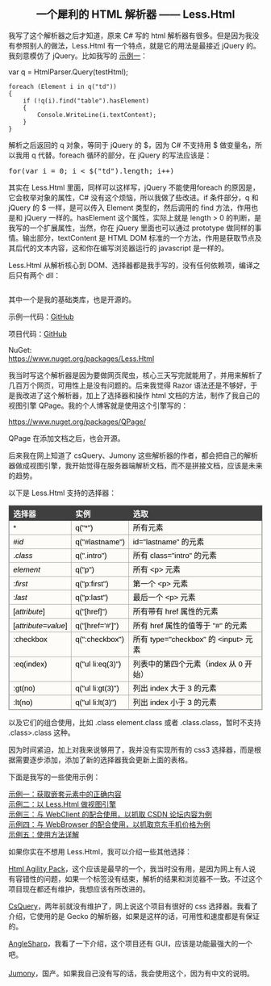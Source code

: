 <h2 align="center">
	一个犀利的 HTML 解析器&nbsp;—— Less.Html
</h2>
<p align="left">
	我写了这个解析器之后才知道，原来 C# 写的 html 解析器有很多。但是因为我没有参照别人的做法，Less.Html 有一个特点，就是它的用法是最接近 jQuery 的。我刻意模仿了 jQuery。比如我写的&nbsp;<a href="http://bibaoke.com/post/75" target="_blank">示例一</a>：
</p>
	var q = HtmlParser.Query(testHtml);
	
	foreach (Element i in q("td"))
	{
		if (!q(i).find("table").hasElement)
		{
			Console.WriteLine(i.textContent);
		}
	}
<p align="left">
	解析之后返回的 q 对象，等同于 jQuery 的 $，因为 C# 不支持用 $ 做变量名，所以我用 q 代替。foreach 循环的部分，在 jQuery 的写法应该是：
</p>
<pre class="brush:csharp">for(var i = 0; i &lt;&nbsp;$("td").length; i++)
</pre>
<p align="left">
	其实在 Less.Html 里面，同样可以这样写，jQuery 不能使用foreach 的原因是，它会枚举对象的属性，C# 没有这个烦恼，所以我做了些改进。if 条件部分，q 和 jQuery 的 $ 一样，是可以传入 Element 类型的，然后调用的 find 方法，作用也是和 jQuery 一样的。hasElement 这个属性，实际上就是 length &gt; 0 的判断，是我写的一个扩展属性，当然，你在 jQuery 里面也可以通过 prototype 做同样的事情。输出部分，textContent 是 HTML DOM 标准的一个方法，作用是获取节点及其后代的文本内容，这和你在编写浏览器运行的 javascript 是一样的。
</p>
<p align="left">
	Less.Html 从解析核心到 DOM、选择器都是我手写的，没有任何依赖项，编译之后只有两个 dll：
</p>
<p align="left">
	<img src="http://bibaoke.com/img/o5lKTxHObUiq-4pLMxnD9Q?auth=post" alt="" /> 
</p>
<p align="left">
	其中一个是我的基础类库，也是开源的。
</p>
<p align="left">
	示例一代码：<a href="https://github.com/bibaoke/Less.Html/blob/master/Test/Test1.cs" target="_blank">GitHub</a> 
</p>
<p align="left">
	项目代码：<a href="https://github.com/bibaoke/Less.Html" target="_blank">GitHub</a> 
</p>
<p align="left">
	NuGet:<br />
<a href="https://www.nuget.org/packages/Less.Html/" target="_blank">https://www.nuget.org/packages/Less.Html</a> 
</p>
<p align="left">
	我当时写这个解析器是因为要做网页爬虫，核心三天写完就能用了，并用来解析了几百万个网页，可用性上是没有问题的。后来我觉得 Razor 语法还是不够好，于是我改进了这个解析器，加上了选择器和操作 html 文档的方法，制作了我自己的视图引擎 QPage。我的个人博客就是使用这个引擎写的：
</p>
<p align="left">
	<a href="https://www.nuget.org/packages/QPage/" target="_blank">https://www.nuget.org/packages/QPage/</a> 
</p>
<p align="left">
	QPage 在添加文档之后，也会开源。
</p>
<p align="left">
	后来我在网上知道了 csQuery、Jumony 这些解析器的作者，都会把自己的解析器做成视图引擎，我开始觉得在服务器端解析文档，而不是拼接文档，应该是未来的趋势。
</p>
<p align="left">
	以下是 Less.Html 支持的选择器：
</p>
<p align="left">
	<table style="margin:15px 0px 0px;padding:0px;border:1px solid #AAAAAA;border-collapse:collapse;color:#000000;font-family:PingFangSC-Regular, Verdana, Arial, 微软雅黑, 宋体;font-size:15px;font-style:normal;font-weight:normal;text-align:left;background-color:#FDFCF8;" cellpadding="5">
		<tbody>
			<tr>
				<th style="border:1px solid #3F3F3F;vertical-align:baseline;background-color:#3F3F3F;text-align:left;color:#FFFFFF;">
					选择器
				</th>
				<th style="border:1px solid #3F3F3F;vertical-align:baseline;background-color:#3F3F3F;text-align:left;color:#FFFFFF;">
					实例
				</th>
				<th style="border:1px solid #3F3F3F;vertical-align:baseline;background-color:#3F3F3F;text-align:left;color:#FFFFFF;">
					选取
				</th>
			</tr>
			<tr>
				<td style="border:1px solid #AAAAAA;vertical-align:text-top;">
					*
				</td>
				<td style="border:1px solid #AAAAAA;vertical-align:text-top;">
					q("*")
				</td>
				<td style="border:1px solid #AAAAAA;vertical-align:text-top;">
					所有元素
				</td>
			</tr>
			<tr>
				<td style="border:1px solid #AAAAAA;vertical-align:text-top;">
					#<i>id</i> 
				</td>
				<td style="border:1px solid #AAAAAA;vertical-align:text-top;">
					q("#lastname")
				</td>
				<td style="border:1px solid #AAAAAA;vertical-align:text-top;">
					id="lastname" 的元素
				</td>
			</tr>
			<tr>
				<td style="border:1px solid #AAAAAA;vertical-align:text-top;">
					.<i>class</i> 
				</td>
				<td style="border:1px solid #AAAAAA;vertical-align:text-top;">
					q(".intro")
				</td>
				<td style="border:1px solid #AAAAAA;vertical-align:text-top;">
					所有 class="intro" 的元素
				</td>
			</tr>
			<tr>
				<td style="border:1px solid #AAAAAA;vertical-align:text-top;">
					<i>element</i> 
				</td>
				<td style="border:1px solid #AAAAAA;vertical-align:text-top;">
					q("p")
				</td>
				<td style="border:1px solid #AAAAAA;vertical-align:text-top;">
					所有 &lt;p&gt; 元素
				</td>
			</tr>
			<tr>
				<td style="border:1px solid #AAAAAA;vertical-align:text-top;">
					:<i>first</i> 
				</td>
				<td style="border:1px solid #AAAAAA;vertical-align:text-top;">
					q("p:first")
				</td>
				<td style="border:1px solid #AAAAAA;vertical-align:text-top;">
					第一个 &lt;p&gt; 元素
				</td>
			</tr>
			<tr>
				<td style="border:1px solid #AAAAAA;vertical-align:text-top;">
					:<i>last</i> 
				</td>
				<td style="border:1px solid #AAAAAA;vertical-align:text-top;">
					q("p:last")
				</td>
				<td style="border:1px solid #AAAAAA;vertical-align:text-top;">
					最后一个 &lt;p&gt; 元素
				</td>
			</tr>
			<tr>
				<td style="border:1px solid #AAAAAA;vertical-align:text-top;">
					[<i>attribute</i>]
				</td>
				<td style="border:1px solid #AAAAAA;vertical-align:text-top;">
					q("[href]")
				</td>
				<td style="border:1px solid #AAAAAA;vertical-align:text-top;">
					所有带有 href 属性的元素
				</td>
			</tr>
			<tr>
				<td style="border:1px solid #AAAAAA;vertical-align:text-top;">
					[<i>attribute=value</i>]
				</td>
				<td style="border:1px solid #AAAAAA;vertical-align:text-top;">
					q("[href='#']")
				</td>
				<td style="border:1px solid #AAAAAA;vertical-align:text-top;">
					所有 href 属性的值等于 "#" 的元素
				</td>
			</tr>
			<tr>
				<td style="border:1px solid #AAAAAA;vertical-align:text-top;">
					:checkbox
				</td>
				<td style="border:1px solid #AAAAAA;vertical-align:text-top;">
					q(":checkbox")
				</td>
				<td style="border:1px solid #AAAAAA;vertical-align:text-top;">
					所有 type="checkbox" 的 &lt;input&gt; 元素
				</td>
			</tr>
			<tr>
				<td style="border:1px solid #AAAAAA;vertical-align:text-top;">
					:eq(index)
				</td>
				<td style="border:1px solid #AAAAAA;vertical-align:text-top;">
					q("ul li:eq(3)")
				</td>
				<td style="border:1px solid #AAAAAA;vertical-align:text-top;">
					列表中的第四个元素（index 从 0 开始）
				</td>
			</tr>
			<tr>
				<td style="border:1px solid #AAAAAA;vertical-align:text-top;">
					:gt(no)
				</td>
				<td style="border:1px solid #AAAAAA;vertical-align:text-top;">
					q("ul li:gt(3)")
				</td>
				<td style="border:1px solid #AAAAAA;vertical-align:text-top;">
					列出 index 大于 3 的元素
				</td>
			</tr>
			<tr>
				<td style="border:1px solid #AAAAAA;vertical-align:text-top;">
					:lt(no)
				</td>
				<td style="border:1px solid #AAAAAA;vertical-align:text-top;">
					q("ul li:lt(3)")
				</td>
				<td style="border:1px solid #AAAAAA;vertical-align:text-top;">
					列出 index 小于 3 的元素
				</td>
			</tr>
		</tbody>
	</table>
</p>
<p align="left">
	以及它们的组合使用，比如 .class element.class 或者 .class.class，暂时不支持 .class&gt;.class 这种。
</p>
<p align="left">
	因为时间紧迫，加上对我来说够用了，我并没有实现所有的 css3 选择器，而是根据需要逐步添加，添加了新的选择器我会更新上面的表格。
</p>
<p align="left">
	下面是我写的一些使用示例：
</p>
<p align="left">
	<a href="http://bibaoke.com/post/75" target="_blank">示例一：获取嵌套元素中的正确内容</a> <br />
<a href="http://bibaoke.com/post/76" target="_blank">示例二：以 Less.Html&nbsp;做视图引擎 </a><br />
<a href="http://bibaoke.com/post/77" target="_blank">示例三：与 WebClient 的配合使用，以抓取 CSDN 论坛内容为例</a><br />
<a href="http://bibaoke.com/post/78" target="_blank">示例四：与 WebBrowser 的配合使用，以抓取京东手机价格为例</a><br />
<a href="http://bibaoke.com/post/79" target="_blank">示例五：使用方法详解</a> 
</p>
<p align="left">
	如果你实在不想用&nbsp;Less.Html，我可以介绍一些其他选择：
</p>
<p align="left">
	<a href="https://github.com/zzzprojects/html-agility-pack" target="_blank">Html Agility Pack</a>，这个应该是最早的一个，我当时没有用，是因为网上有人说有容错性的问题，如果一个标签没有结束，解析的结果和浏览器不一致。不过这个项目现在都还有维护，我想应该有所改进的。
</p>
<p align="left">
	<a href="https://github.com/jamietre/CsQuery" target="_blank">CsQuery</a>，两年前就没有维护了，网上说这个项目有很好的 css 选择器。我看了介绍，它使用的是&nbsp;Gecko 的解析器，如果是这样的话，可用性和速度都是有保证的。
</p>
<p align="left">
	<a href="https://github.com/AngleSharp/AngleSharp" target="_blank">AngleSharp</a><span style="line-height:1.6;">，我看了一下介绍，这个项目还有 GUI，应该是功能最强大的一个吧。</span> 
</p>
<p align="left">
	<a href="https://github.com/Ivony/Jumony" target="_blank">Jumony</a>，国产。如果我自己没有写的话，我会使用这个，因为有中文的说明。
</p>